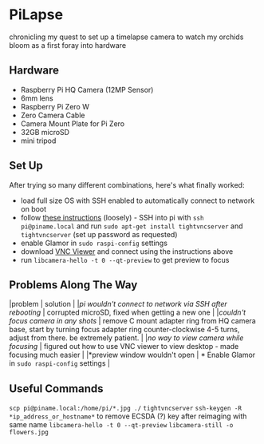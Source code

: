 # PiLapse
chronicling my quest to set up a timelapse camera to watch my orchids bloom as a first foray into hardware

## Hardware
 * Raspberry Pi HQ Camera (12MP Sensor)
 * 6mm lens
 * Raspberry Pi Zero W
 * Zero Camera Cable 
 * Camera Mount Plate for Pi Zero 
 * 32GB microSD
 * mini tripod

## Set Up
After trying so many different combinations, here's what finally worked: 
  * load full size OS with SSH enabled to automatically connect to network on boot
  * follow [these instructions](https://www.instructables.com/How-to-Use-Ios-Devices-As-a-Monitor-of-Raspberry-P/) (loosely) - SSH into pi with `ssh pi@piname.local` and run `sudo apt-get install tightvncserver` and `tightvncserver` (set up password as requested)
  * enable Glamor in `sudo raspi-config` settings
  * download [VNC Viewer](https://www.realvnc.com/en/connect/download/vnc/macos/) and connect using the instructions above
  * run `libcamera-hello -t 0 --qt-preview` to get preview to focus

## Problems Along The Way
|problem | solution |
|*pi wouldn't connect to network via SSH after rebooting* | corrupted microSD, fixed when getting a new one |
|*couldn't focus camera in any shots* | remove C mount adapter ring from HQ camera base, start by turning focus adapter ring counter-clockwise 4-5 turns, adjust from there. be extremely patient. |
|*no way to view camera while focusing* | figured out how to use VNC viewer to view desktop - made focusing much easier |
|*preview window wouldn't open | * Enable Glamor in `sudo raspi-config` settings |

## Useful Commands

`scp pi@piname.local:/home/pi/*.jpg ./`
`tightvncserver`
`ssh-keygen -R *ip_address_or_hostname*` to remove ECSDA (?) key after reimaging with same name
`libcamera-hello -t 0 --qt-preview` 
`libcamera-still -o flowers.jpg`



